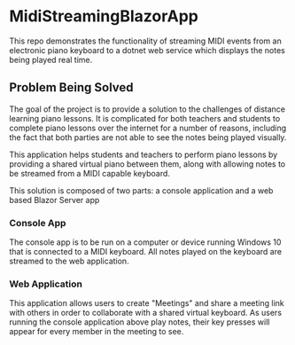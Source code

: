 # MidiStreamingBlazorApp
This repo demonstrates the functionality of streaming MIDI events from an electronic piano keyboard to a dotnet web service which displays the notes being played real time. 

## Problem Being Solved
The goal of the project is to provide a solution to the challenges of distance learning piano lessons. It is complicated for both teachers and students to complete piano lessons over the internet for a number of reasons, including the fact that both parties are not able to see the notes being played visually.

This application helps students and teachers to perform piano lessons by providing a shared virtual piano between them, along with allowing notes to be streamed from a MIDI capable keyboard.

This solution is composed of two parts: a console application and a web based Blazor Server app

### Console App

The console app is to be run on a computer or device running Windows 10 that is connected to a MIDI keyboard. All notes played on the keyboard are streamed to the web application.

### Web Application

This application allows users to create "Meetings" and share a meeting link with others in order to collaborate with a shared virtual keyboard. As users running the console application above play notes, their key presses will appear for every member in the meeting to see.
